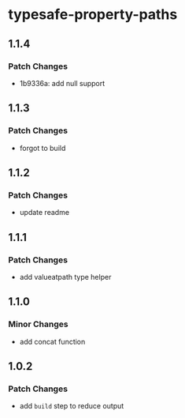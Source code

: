 # typesafe-property-paths

## 1.1.4

### Patch Changes

- 1b9336a: add null support

## 1.1.3

### Patch Changes

- forgot to build

## 1.1.2

### Patch Changes

- update readme

## 1.1.1

### Patch Changes

- add valueatpath type helper

## 1.1.0

### Minor Changes

- add concat function

## 1.0.2

### Patch Changes

- add `build` step to reduce output

